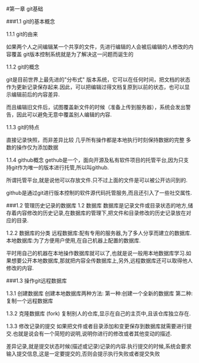 #第一章 git基础

###1.1 git的基本概念

1.1.1 git的由来

如果两个人之间编辑某一个共享的文件，先进行编辑的人会被后编辑的人修改的内容覆盖 git版本控制系统就是为了解决这一问题而诞生的

1.1.2 git的概念

git是目前世界上最先进的"分布式" 版本系统，它可以在任何时间，把文档的状态作为更新记录保存起来.因此，可以把编辑过得文档复原到以前的状态，也可以显示编辑前后的内容差异.

而且编辑旧文件后，试图覆盖新文件的时候（准备上传到服务器），系统会发出警告，因此可以避免无意中覆盖别人编辑的内容.

1.1.3 git的特点

直接记录快照，而非差异比较 几乎所有操作都是本地执行时刻保持数据的完整 多数的操作仅为添加数据

1.1.4 github概念
gethub是一个，面向开源及私有软件项目的托管平台,因为只支持git作为唯一的版本进行托管,所以叫github.

所谓托管平台,就是说他可以存放文件.只不过上面的文件是可以被公开访问到的.

github是通过git进行版本控制的软件源代码托管服务,而且还引入了一些社交属性.

###1.2 管理历史记录的数据库
1.2 数据库
数据库是记录文件或目录状态的地方,储存着内容修改的历史记录,在数据库的管理下,把文件和目录修改的历史记录放在对应的目录.

1.2.2 数据库的分类
远程数据库:配有专用的服务器,为了多人分享而建立的数据库.
本地数据库:为了方便用户使用,在自己机器上配置的数据库.

平时用自己的机器在本地操作数据库就可以了,也就是说一般用本地数据库学习.如果想要公开本地数据库,那就把内容全传数据库上,另外,远程数据库还可以取得他人修改的内容.

###1.3 操作git远程数据库

1.3.1 创建数据库
创建本地数据库两种方法:
第一种:创建一个全新的数据库
第二种:复制一个远程数据库

1.3.2 克隆数据库 (fork)
复制别人的仓库,显示在自己的主页中,且该仓库独立存在.

1.3.3 修改记录的提交
如果把文件或者目录添加和变更保存到数据库就需要进行提交.也就是说会有一个简短的说明,说明你进行的修改或者其他变动的描述.

差异记录,就是提交状态时候(描述或记录)记录的内容.执行提交的时候,系统会要求输入提交信息,这是一定要提交的,否则会提示执行失败或者提交失败